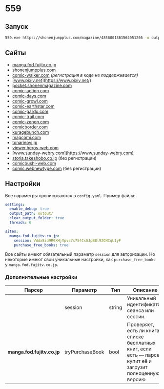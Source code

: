 # 559

## Запуск

```bash
559.exe https://shonenjumpplus.com/magazine/4856001361564051266 -o output/
```

## Сайты

- [manga.fod.fujitv.co.jp](https://manga.fod.fujitv.co.jp/)
- [shonenjumpplus.com](https://shonenjumpplus.com/)
- [comic-walker.com](https://comic-walker.com/) _(регистрация в коде не поддерживается)_
- [www.pixiv.net](https://www.pixiv.net/)
- [pocket.shonenmagazine.com](https://pocket.shonenmagazine.com)
- [comic-action.com](https://comic-action.com)
- [comic-days.com](https://comic-days.com)
- [comic-growl.com](https://comic-growl.com)
- [comic-earthstar.com](https://comic-earthstar.com)
- [comic-gardo.com](https://comic-gardo.com)
- [comic-trail.com](https://comic-trail.com)
- [comic-zenon.com](https://comic-zenon.com)
- [comicborder.com](https://comicborder.com)
- [kuragebunch.com](https://kuragebunch.com)
- [magcomi.com](https://magcomi.com)
- [tonarinoyj.jp](https://tonarinoyj.jp)
- [viewer.heros-web.com](https://viewer.heros-web.com)
- [www.sunday-webry.com](https://www.sunday-webry.com)
- [storia.takeshobo.co.jp](https://storia.takeshobo.co.jp) (без регистрации)
- [comicbushi-web.com](https://comicbushi-web.com)
- [comic.webnewtype.com](https://comic.webnewtype.com) (без регистрации)

## Настройки

Все параметры прописываются в `config.yaml`. Пример файла:

```yaml
settings:
  enable_debug: true
  output_path: output/
  clear_output_folder: true
  threads: 6

sites:
  manga.fod.fujitv.co.jp:
    session: VWdx8id9R0XHjVpvs7s754CxGJpBBl9ZCHCqL1yF
    purchase_free_books: true
```

Все сайты имеют обязательный параметр `session` для авторизации.
Но некоторые имеют свои уникальные настройки, как `purchase_free_books` у `manga.fod.fujitv.co.jp`.

### Дополнительные настройки

| Парсер                     | Параметр        | Тип    | Описание                                                                                                     |
|----------------------------|-----------------|--------|--------------------------------------------------------------------------------------------------------------|
|                            | session         | string | Уникальный идентификатор сеанса или сессии.                                                                  |
| **manga.fod.fujitv.co.jp** | tryPurchaseBook | bool   | Проверяет, есть ли книга в списке бесплатных книг, если есть — парсер купит её и загрузит полноценную версию |
